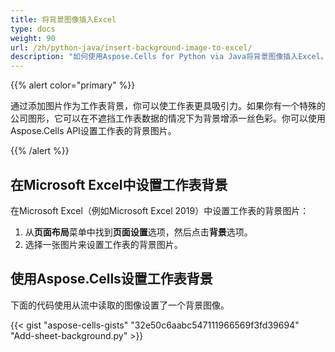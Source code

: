 ```yaml
---
title: 将背景图像插入Excel
type: docs
weight: 90
url: /zh/python-java/insert-background-image-to-excel/
description: "如何使用Aspose.Cells for Python via Java将背景图像插入Excel。"
---
```


{{% alert color="primary" %}} 

通过添加图片作为工作表背景，你可以使工作表更具吸引力。如果你有一个特殊的公司图形，它可以在不遮挡工作表数据的情况下为背景增添一丝色彩。你可以使用Aspose.Cells API设置工作表的背景图片。

{{% /alert %}} 

## **在Microsoft Excel中设置工作表背景**

在Microsoft Excel（例如Microsoft Excel 2019）中设置工作表的背景图片：

1. 从**页面布局**菜单中找到**页面设置**选项，然后点击**背景**选项。
1. 选择一张图片来设置工作表的背景图片。

## **使用Aspose.Cells设置工作表背景**

下面的代码使用从流中读取的图像设置了一个背景图像。

{{< gist "aspose-cells-gists" "32e50c6aabc547111966569f3fd39694" "Add-sheet-background.py" >}}
